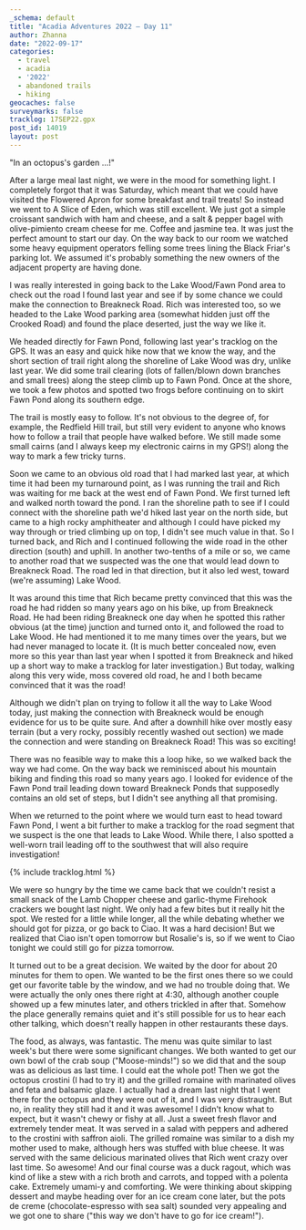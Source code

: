 ```yaml
---
_schema: default
title: "Acadia Adventures 2022 – Day 11"
author: Zhanna
date: "2022-09-17"
categories: 
  - travel
  - acadia
  - '2022'
  - abandoned trails
  - hiking
geocaches: false
surveymarks: false
tracklog: 17SEP22.gpx
post_id: 14019
layout: post  
---
```


"In an octopus's garden ...!"

After a large meal last night, we were in the mood for something light. I completely forgot that it was Saturday, which meant that we could have visited the Flowered Apron for some breakfast and trail treats! So instead we went to A Slice of Eden, which was still excellent. We just got a simple croissant sandwich with ham and cheese, and a salt & pepper bagel with olive-pimiento cream cheese for me. Coffee and jasmine tea. It was just the perfect amount to start our day. On the way back to our room we watched some heavy equipment operators felling some trees lining the Black Friar's parking lot. We assumed it's probably something the new owners of the adjacent property are having done.

I was really interested in going back to the Lake Wood/Fawn Pond area to check out the road I found last year and see if by some chance we could make the connection to Breakneck Road. Rich was interested too, so we headed to the Lake Wood parking area (somewhat hidden just off the Crooked Road) and found the place deserted, just the way we like it. 

We headed directly for Fawn Pond, following last year's tracklog on the GPS. It was an easy and quick hike now that we know the way, and the short section of trail right along the shoreline of Lake Wood was dry, unlike last year. We did some trail clearing (lots of fallen/blown down branches and small trees) along the steep climb up to Fawn Pond. Once at the shore, we took a few photos and spotted two frogs before continuing on to skirt Fawn Pond along its southern edge. 

The trail is mostly easy to follow. It's not obvious to the degree of, for example, the Redfield Hill trail, but still very evident to anyone who knows how to follow a trail that people have walked before. We still made some small cairns (and I always keep my electronic cairns in my GPS!) along the way to mark a few tricky turns.

Soon we came to an obvious old road that I had marked last year, at which time it had been my turnaround point, as I was running the trail and Rich was waiting for me back at the west end of Fawn Pond. We first turned left and walked north toward the pond. I ran the shoreline path to see if I could connect with the shoreline path we'd hiked last year on the north side, but came to a high rocky amphitheater and although I could have picked my way through or tried climbing up on top, I didn't see much value in that. So I turned back, and Rich and I continued following the wide road in the other direction (south) and uphill. In another two-tenths of a mile or so, we came to another road that we suspected was the one that would lead down to Breakneck Road. The road led in that direction, but it also led west, toward (we're assuming) Lake Wood.

It was around this time that Rich became pretty convinced that this was the road he had ridden so many years ago on his bike, up from Breakneck Road. He had been riding Breakneck one day when he spotted this rather obvious (at the time) junction and turned onto it, and followed the road to Lake Wood. He had mentioned it to me many times over the years, but we had never managed to locate it. (It is much better concealed now, even more so this year than last year when I spotted it from Breakneck and hiked up a short way to make a tracklog for later investigation.) But today, walking along this very wide, moss covered old road, he and I both became convinced that it was the road!

Although we didn't plan on trying to follow it all the way to Lake Wood today, just making the connection with Breakneck would be enough evidence for us to be quite sure. And after a downhill hike over mostly easy terrain (but a very rocky, possibly recently washed out section) we made the connection and were standing on Breakneck Road! This was so exciting!

There was no feasible way to make this a loop hike, so we walked back the way we had come. On the way back we reminisced about his mountain biking and finding this road so many years ago. I looked for evidence of the Fawn Pond trail leading down toward Breakneck Ponds that supposedly contains an old set of steps, but I didn't see anything all that promising. 

When we returned to the point where we would turn east to head toward Fawn Pond, I went a bit further to make a tracklog for the road segment that we suspect is the one that leads to Lake Wood. While there, I also spotted a well-worn trail leading off to the southwest that will also require investigation!

{% include tracklog.html %}

We were so hungry by the time we came back that we couldn't resist a small snack of the Lamb Chopper cheese and garlic-thyme Firehook crackers we bought last night. We only had a few bites but it really hit the spot. We rested for a little while longer, all the while debating whether we should got for pizza, or go back to Ciao. It was a hard decision! But we realized that Ciao isn't open tomorrow but Rosalie's is, so if we went to Ciao tonight we could still go for pizza tomorrow.

It turned out to be a great decision. We waited by the door for about 20 minutes for them to open. We wanted to be the first ones there so we could get our favorite table by the window, and we had no trouble doing that. We were actually the only ones there right at 4:30, although another couple showed up a few minutes later, and others trickled in after that. Somehow the place generally remains quiet and it's still possible for us to hear each other talking, which doesn't really happen in other restaurants these days.

The food, as always, was fantastic. The menu was quite similar to last week's but there were some significant changes. We both wanted to get our own bowl of the crab soup ("Moose-minds!") so we did that and the soup was as delicious as last time. I could eat the whole pot! Then we got the octopus crostini (I had to try it) and the grilled romaine with marinated olives and feta and balsamic glaze. I actually had a dream last night that I went there for the octopus and they were out of it, and I was very distraught. But no, in reality they still had it and it was awesome! I didn't know what to expect, but it wasn't chewy or fishy at all. Just a sweet fresh flavor and extremely tender meat. It was served in a salad with peppers and adhered to the crostini with saffron aioli. The grilled romaine was similar to a dish my mother used to make, although hers was stuffed with blue cheese. It was served with the same delicious marinated olives that Rich went crazy over last time. So awesome! And our final course was a duck ragout, which was kind of like a stew with a rich broth and carrots, and topped with a polenta cake. Extremely umami-y and comforting. We were thinking about skipping dessert and maybe heading over for an ice cream cone later, but the pots de creme (chocolate-espresso with sea salt) sounded very appealing and we got one to share ("this way we don't have to go for ice cream!").